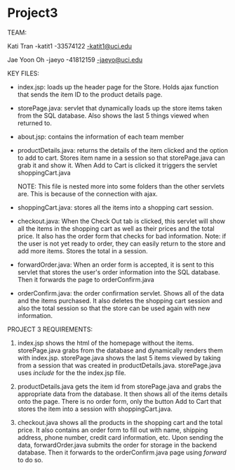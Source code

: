 # Project3
 
TEAM:

Kati Tran 
-katit1
-33574122
-katit1@uci.edu

Jae Yoon Oh 
-jaeyo
-41812159
-jaeyo@uci.edu


KEY FILES:

- index.jsp: loads up the header page for the Store. Holds ajax function that sends
	the item ID to the product details page.

- storePage.java: servlet that dynamically loads up the store items taken from
	the SQL database. Also shows the last 5 things viewed when returned to.

- about.jsp: contains the information of each team member

- productDetails.java: returns the details of the item clicked and the option to add to cart.
	Stores item name in a session so that storePage.java can grab it and show it. When Add to Cart
	is clicked it triggers the servlet shoppingCart.java

	NOTE: This file is nested more into some folders than the other servlets are. This is because of the
	connection with ajax.

- shoppingCart.java: stores all the items into a shopping cart session.

- checkout.java: When the Check Out tab is clicked, this servlet will show all the items in the shopping cart
	as well as their prices and the total price. It also has the order form that checks for bad information.
	Note: if the user is not yet ready to order, they can easily return to the store and add more items. Stores
	the total in a session.

- forwardOrder.java: When an order form is accepted, it is sent to this servlet that stores the user's order information
	into the SQL database. Then it forwards the page to orderConfirm.java

- orderConfirm.java: the order confirmation servlet. Shows all of the data and the items purchased. It also deletes the shopping
	cart session and also the total session so that the store can be used again with new information.


PROJECT 3 REQUIREMENTS:

1. index.jsp shows the html of the homepage without the items. storePage.java grabs from the database and dynamically
	renders them with index.jsp. storePage.java shows the last 5 items viewed by taking from a session that was 
	created in productDetails.java. storePage.java uses _include_ for the the index.jsp file.

2. productDetails.java gets the item id from storePage.java and grabs the appropriate data from the database. It then
	shows all of the items details onto the page. There is no order form, only the button Add to Cart that stores the item
	into a session with shoppingCart.java. 

3. checkout.java shows all the products in the shopping cart and the total price. It also contains an order form to fill out with
	 name, shipping address, phone number, credit card information, etc. Upon sending the data, forwardOrder.java submits the order 
	 for storage in the backend database. Then it forwards to the orderConfirm.java page using _forward_ to do so.